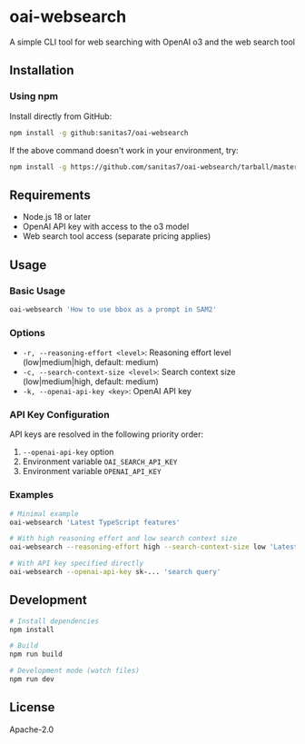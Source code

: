 # oai-websearch

A simple CLI tool for web searching with OpenAI o3 and the web search tool

## Installation

### Using npm

Install directly from GitHub:

```bash
npm install -g github:sanitas7/oai-websearch
```

If the above command doesn't work in your environment, try:

```bash
npm install -g https://github.com/sanitas7/oai-websearch/tarball/master
```

## Requirements

- Node.js 18 or later
- OpenAI API key with access to the o3 model
- Web search tool access (separate pricing applies)

## Usage

### Basic Usage

```bash
oai-websearch 'How to use bbox as a prompt in SAM2'
```

### Options

- `-r, --reasoning-effort <level>`: Reasoning effort level (low|medium|high, default: medium)
- `-c, --search-context-size <level>`: Search context size (low|medium|high, default: medium)  
- `-k, --openai-api-key <key>`: OpenAI API key

### API Key Configuration

API keys are resolved in the following priority order:

1. `--openai-api-key` option
2. Environment variable `OAI_SEARCH_API_KEY`
3. Environment variable `OPENAI_API_KEY`

### Examples

```bash
# Minimal example
oai-websearch 'Latest TypeScript features'

# With high reasoning effort and low search context size
oai-websearch --reasoning-effort high --search-context-size low 'Latest papers including edge cases'

# With API key specified directly
oai-websearch --openai-api-key sk-... 'search query'
```

## Development

```bash
# Install dependencies
npm install

# Build
npm run build

# Development mode (watch files)
npm run dev
```

## License

Apache-2.0